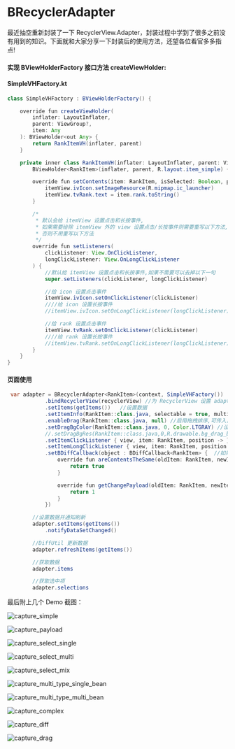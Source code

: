 # BRecyclerAdapter

最近抽空重新封装了一下 RecyclerView.Adapter，封装过程中学到了很多之前没有用到的知识。下面就和大家分享一下封装后的使用方法，还望各位看官多多指点!

#### 实现 BViewHolderFactory 接口方法 createViewHolder:
#### SimpleVHFactory.kt

```java
class SimpleVHFactory : BViewHolderFactory() {

    override fun createViewHolder(
        inflater: LayoutInflater,
        parent: ViewGroup?,
        item: Any
    ): BViewHolder<out Any> {
        return RankItemVH(inflater, parent)
    }

    private inner class RankItemVH(inflater: LayoutInflater, parent: ViewGroup?) :
        BViewHolder<RankItem>(inflater, parent, R.layout.item_simple) {

        override fun setContents(item: RankItem, isSelected: Boolean, payload: Any?) {
            itemView.ivIcon.setImageResource(R.mipmap.ic_launcher)
            itemView.tvRank.text = item.rank.toString()
        }

        /*
         * 默认会给 itemView 设置点击和长按事件,
         * 如果需要给除 itemView 外的 view 设置点击/长按事件则需要重写以下方法,
         * 否则不用重写以下方法
         */
        override fun setListeners(
            clickListener: View.OnClickListener,
            longClickListener: View.OnLongClickListener
        ) {
            //默认给 itemView 设置点击和长按事件,如果不需要可以去掉以下一句
            super.setListeners(clickListener, longClickListener)

            //给 icon 设置点击事件
            itemView.ivIcon.setOnClickListener(clickListener)
            ////给 icon 设置长按事件
            //itemView.ivIcon.setOnLongClickListener(longClickListener)

            //给 rank 设置点击事件
            itemView.tvRank.setOnClickListener(clickListener)
            ////给 rank 设置长按事件
            //itemView.tvRank.setOnLongClickListener(longClickListener)
        }
    }
}
```

#### 页面使用

```java
 var adapter = BRecyclerAdapter<RankItem>(context, SimpleVHFactory())
            .bindRecyclerView(recyclerView) //为 RecyclerView 设置 adapter
            .setItems(getItems())   //设置数据
            .setItemInfo(RankItem::class.java, selectable = true, multiSelectable = true) //设置 是否可选/单选/多选
            .enableDrag(RankItem::class.java, null) //启用拖拽排序,可传入自定义的 ItemTouchHelper.Callback,如果为空则使用默认的
            .setDragBgColor(RankItem::class.java, 0, Color.LTGRAY) //设置拖拽时和完成后的背景色
            //.setDragBgRes(RankItem::class.java,0,R.drawable.bg_drag_bg) //设置拖拽时和完成后的背景图
            .setItemClickListener { view, item: RankItem, position -> } //设置点击事件
            .setItemLongClickListener { view, item: RankItem, position -> } //设置长按事件
            .setBDiffCallback(object : BDiffCallback<RankItem> {  //如果想要使用 DiffUtil 优化数据更新效果,需要传入这个回调,同时数据类要重写 equals 方法
                override fun areContentsTheSame(oldItem: RankItem, newItem: RankItem): Boolean {
                    return true
                }

                override fun getChangePayload(oldItem: RankItem, newItem: RankItem): Any? {
                    return 1
                }
            })

        //设置数据并通知刷新
        adapter.setItems(getItems())
            .notifyDataSetChanged()

        //DiffUtil 更新数据
        adapter.refreshItems(getItems())

        //获取数据
        adapter.items

        //获取选中项
        adapter.selections  
```

最后附上几个 Demo 截图：

![capture_simple](https://github.com/cbfg5210/BRecyclerAdapter/blob/master/captures/capture_simple.png?raw=true)

![capture_payload](https://github.com/cbfg5210/BRecyclerAdapter/blob/master/captures/capture_payload.png?raw=true)

![capture_select_single](https://github.com/cbfg5210/BRecyclerAdapter/blob/master/captures/capture_select_single.png?raw=true)

![capture_select_multi](https://github.com/cbfg5210/BRecyclerAdapter/blob/master/captures/capture_select_multi.png?raw=true)

![capture_select_mix](https://github.com/cbfg5210/BRecyclerAdapter/blob/master/captures/capture_select_mix.png?raw=true)

![capture_multi_type_single_bean](https://github.com/cbfg5210/BRecyclerAdapter/blob/master/captures/capture_multi_type_single_bean.png?raw=true)

![capture_multi_type_multi_bean](https://github.com/cbfg5210/BRecyclerAdapter/blob/master/captures/capture_multi_type_multi_bean.png?raw=true)

![capture_complex](https://github.com/cbfg5210/BRecyclerAdapter/blob/master/captures/capture_complex.png?raw=true)

![capture_diff](https://github.com/cbfg5210/BRecyclerAdapter/blob/master/captures/capture_diff.png?raw=true)

![capture_drag](https://github.com/cbfg5210/BRecyclerAdapter/blob/master/captures/capture_drag.png?raw=true)
